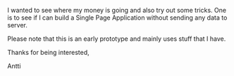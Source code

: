 I wanted to see where my money is going and also try out some tricks. 
One is to see if I can build a Single Page Application without sending any data to server.

Please note that this is an early prototype and mainly uses stuff that I have.

Thanks for being interested, 

Antti
